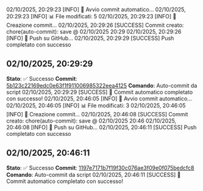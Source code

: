 02/10/2025, 20:29:23 [INFO] 🔄 Avvio commit automatico...
02/10/2025, 20:29:23 [INFO] 📊 File modificati: 5
02/10/2025, 20:29:23 [INFO] 📝 Creazione commit...
02/10/2025, 20:29:26 [SUCCESS] Commit creato: chore(auto-commit): save @ 02/10/2025 20:29
02/10/2025, 20:29:26 [INFO] 🚀 Push su GitHub...
02/10/2025, 20:29:29 [SUCCESS] Push completato con successo

## 02/10/2025, 20:29:29
**Stato**: ✅ Successo
**Commit**: [5b123c22169edc0e63f1f911006985322eea4125](https://github.com/cameraconvista/winenode/commit/5b123c22169edc0e63f1f911006985322eea4125)
**Comando**: Auto-commit da script
02/10/2025, 20:29:29 [SUCCESS] 🎉 Commit automatico completato con successo!
02/10/2025, 20:46:05 [INFO] 🔄 Avvio commit automatico...
02/10/2025, 20:46:05 [INFO] 📊 File modificati: 3
02/10/2025, 20:46:05 [INFO] 📝 Creazione commit...
02/10/2025, 20:46:08 [SUCCESS] Commit creato: chore(auto-commit): save @ 02/10/2025 20:46
02/10/2025, 20:46:08 [INFO] 🚀 Push su GitHub...
02/10/2025, 20:46:11 [SUCCESS] Push completato con successo

## 02/10/2025, 20:46:11
**Stato**: ✅ Successo
**Commit**: [1197e7171b7f19f30c076ae3f09e0f075bedcfc8](https://github.com/cameraconvista/winenode/commit/1197e7171b7f19f30c076ae3f09e0f075bedcfc8)
**Comando**: Auto-commit da script
02/10/2025, 20:46:11 [SUCCESS] 🎉 Commit automatico completato con successo!
